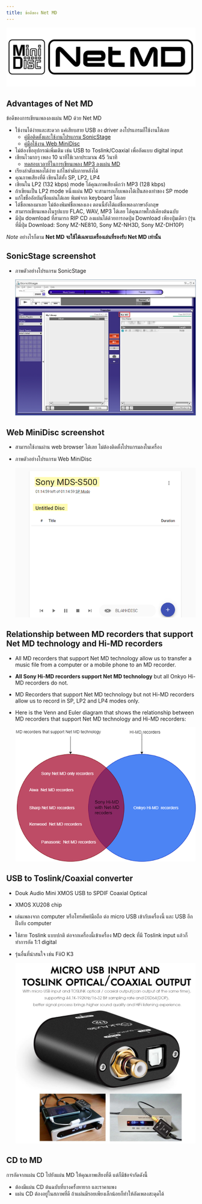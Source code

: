 ```yaml
---
title: ข้อดีของ Net MD
---
```


![](images/advantages-of-net-md/net-md-logo-transparent.png)

## Advantages of Net MD

ข้อดีของการเขียนเพลงลงแผ่น MD ด้วย Net MD

- ใช้งานได้ง่ายและสะดวก แค่เสียบสาย USB ลง driver ลงโปรแกรมก็ใช้งานได้เลย
  - [คู่มือติดตั้งและใช้งานโปรแกรม SonicStage](/net-md/sonic-stage-manual-manual)
  - [คู่มือใช้งาน Web MiniDisc](/net-md/web-mini-disc-manual)
- ไม่ต้องซื้ออุปกรณ์เพิ่มเติม เช่น USB to Toslink/Coaxial เพื่ออัดแบบ digital input
- เขียนไวมากๆ เพลง 10 นาทีใช้เวลาประมาณ 45 วินาที
  - [ทดสอบเวลาที่ในการเขียนเพลง MP3 ลงแผ่น MD](/net-md/writing-disc-time-usage-test)
- เรียงลำดับเพลงได้ง่าย แก้ไขลำดับภายหลังได้
- คุณภาพเสียงที่ดี เขียนได้ทั้ง SP, LP2, LP4
- เขียนใน LP2 (132 kbps) mode ได้คุณภาพเสียงดีกว่า MP3 (128 kbps)
- ถ้าเขียนเป็น LP2 mode หนึ่งแผ่น MD จะสามารถเก็บเพลงได้เป็นสองเท่าของ SP mode
- แก้ไขชื่ออัลบัม/ชื่อแผ่นได้เลย พิมพ์จาก keyboard ได้เลย
- ได้ชื่อเพลงมาเลย ไม่ต้องพิมพ์ชื่อเพลงเอง ตอนนี้ยังได้แต่ชื่อเพลงภาษาอังกฤษ
- สามารถเขียนเพลงในรูปแบบ FLAC, WAV, MP3 ได้เลย ได้คุณภาพใกล้เคียงต้นฉบับ
- มีปุ่ม download ที่สามารถ RIP CD ลงแผ่นได้ด้วยการกดปุ่ม Download เพียงปุ่มเดียว (รุ่นที่มีปุ่ม Download: Sony MZ-NE810, Sony MZ-NH3D, Sony MZ-DH10P)

*Note* อย่างไรก็ตาม **Net MD จะใช้ได้เฉพาะเครื่องเล่นที่รองรับ Net MD เท่านั้น**

## SonicStage screenshot
- ภาพตัวอย่างโปรแกรม SonicStage

  ![](images/sonic-stage-manual/net-md-connected.png)

## Web MiniDisc screenshot
- สามารถใช้งานผ่าน web browser ได้เลย ไม่ต้องติดตั้งโปรแกรมลงในเครื่อง
- ภาพตัวอย่างโปรแกรม Web MiniDisc

  ![](images/web-mini-disc-manual/list-all-songs.png)

## Relationship between MD recorders that support Net MD technology and Hi-MD recorders
- All MD recorders that support Net MD technology allow us to transfer a music file from a computer or a mobile phone to an MD recorder.
- **All Sony Hi-MD recorders support Net MD technology** but all Onkyo Hi-MD recorders do not.
- MD Recorders that support Net MD technology but not Hi-MD recorders allow us to record in SP, LP2 and LP4 modes only.
- Here is the Venn and Euler diagram that shows the relationship between MD recorders that support Net MD technology and Hi-MD recorders:

  ![](images/advantages-of-net-md/relationship-bettween-md-recorders-that-support-net-md-technology-and-hi-md-recorders.drawio.png)

## USB to Toslink/Coaxial converter
- Douk Audio Mini XMOS USB to SPDIF Coaxial Optical
- XMOS XU208 chip
- เล่นเพลงจาก computer หรือโทรศัพท์มือถือ ต่อ micro USB เข้ากับเครื่องนี้ และ USB อีกฝั่งกับ computer
- ใช้สาย Toslink แบบปกติ ต่อจากเครื่องนี้เข้าเครื่อง MD deck ที่มี Toslink input แล้วก็ทำการอัด 1:1 digital
- รุ่นอื่นที่น่าสนใจ เช่น FiiO K3

  ![](images/advantages-of-net-md/usb-to-toslink-coaxial.png)

## CD to MD
การอัดจากแผ่น CD ไปยังแผ่น MD ให้คุณภาพเสียงที่ดี แต่ก็มีข้อจำกัดดังนี้

- ต้องมีแผ่น CD ต้นฉบับที่บางครั้งหายาก และราคาแพง
- แผ่น CD ต้องอยู่ในสภาพที่ดี ถ้าแผ่นมีรอยเพียงเล็กน้อยก็ทำให้อัดเพลงสะดุดได้
